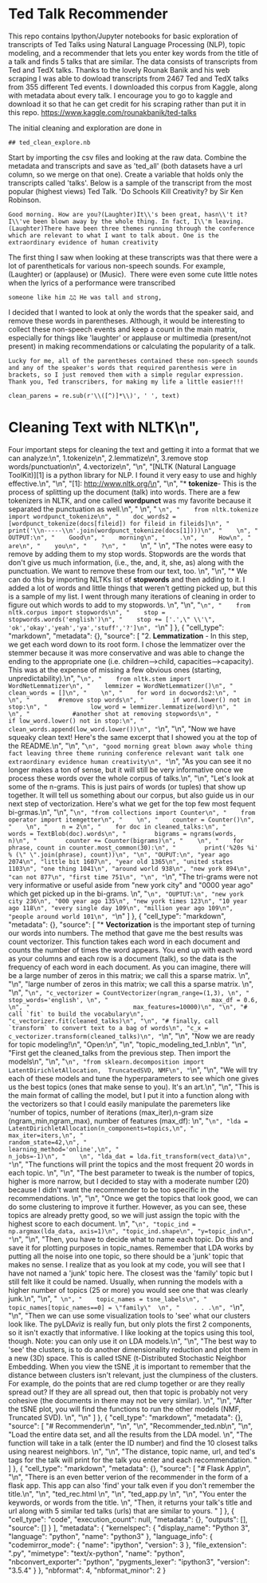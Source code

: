# Ted Talk Recommender

This repo contains Ipython/Jupyter notebooks for basic exploration of transcripts of Ted Talks using Natural Language Processing (NLP), topic modeling, and a recommender that lets you enter key words from the title of a talk and finds 5 talks that are similar.
    The data consists of transcripts from Ted and TedX talks. Thanks to the lovely Rounak Banik and his web scraping I was able to dowload transcripts from 2467 Ted and TedX talks from 355 different Ted events. I downloaded this corpus from Kaggle, along with metadata about every talk. I encourage you to go to kaggle and download it so that he can get credit for his scraping rather than put it in this repo.
    https://www.kaggle.com/rounakbanik/ted-talks
    

The initial cleaning and exploration are done in 
   
    ## ted_clean_explore.nb

   Start by importing the csv files and looking at the raw data. Combine the metadata and transcripts and save as 'ted_all' (both datasets have a url column, so we merge on that one). Create a variable that holds only the transcripts called 'talks'. Below is a sample of the transcript from the most popular (highest views) Ted Talk. 'Do Schools Kill Creativity? by Sir Ken Robinson. 

    Good morning. How are you?(Laughter)It\\'s been great, hasn\\'t it? I\\'ve been blown away by the whole thing. In fact, I\\'m leaving.(Laughter)There have been three themes running through the conference which are relevant to what I want to talk about. One is the extraordinary evidence of human creativity

The first thing I saw when looking at these transcripts was that there were a lot of parentheticals for various non-speech sounds. For example, (Laughter) or (applause) or (Music).  There were even some cute little notes when the lyrics of a performance were transcribed
    
    someone like him ♫♫ He was tall and strong,
 
   I decided that I wanted to look at only the words that the speaker said, and remove these words in parentheses. Although, it would be interesting to collect these non-speech events and keep a count in the main matrix, especially for things like 'laughter' or applause or multimedia (present/not present) in making recommendations or calculating the popularity of a talk.
   
    Lucky for me, all of the parentheses contained these non-speech sounds and any of the speaker's words that required parenthesis were in brackets, so I just removed them with a simple regular expression. Thank you, Ted transcribers, for making my life a little easier!!!
    
    clean_parens = re.sub(r'\\([^)]*\\)', ' ', text)
    
# Cleaning Text with NLTK\n",
Four important steps for cleaning the text and getting it into a format that we can analyze:\n",
1.tokenize\n",
2.lemmatize\n",
3.remove stop words/punctuation\n",
4.vectorize\n",
    "\n",
    "[NLTK (Natural Language ToolKit)][1] is a python library for NLP. I found it very easy to use and highly effective.\n",
    "\n",
    "[1]: http://www.nltk.org/\n",
    "\n",
    "* **tokenize**- This is the process of splitting up the document (talk) into words. There are a few tokenizers in NLTK, and one called **wordpunct** was my favorite because it separated the punctuation as well.\n",
    "    \n",
    "    ```\n",
    "    from nltk.tokenize import wordpunct_tokenize\n",
    "    doc_words2 = [wordpunct_tokenize(docs[fileid]) for fileid in fileids]\n",
    "    print('\\n-----\\n'.join(wordpunct_tokenize(docs[1])))\n",
    "    \n",
    "    OUTPUT:\n",
    "    Good\n",
    "    morning\n",
    "    .\n",
    "    How\n",
    "    are\n",
    "    you\n",
    "    ?\n",
    "    ```\n",
    "    \n",
    "The notes were easy to remove by adding them to my stop words. Stopwords are the words that don't give us much information, (i.e., the, and, it, she, as) along with the punctuation. We want to remove these from our text, too. \n",
    "\n",
    "* We can do this by importing NLTKs list of **stopwords** and then adding to it. I added a lot of words and little things that weren't getting picked up, but this is a sample of my list. I went through many iterations of cleaning in order to figure out which words to add to my stopwords. \n",
    "\n",
    "```\n",
    "    from nltk.corpus import stopwords\n",
    "    stop = stopwords.words('english')\n",
    "    stop += ['.',\" \\'\", 'ok','okay','yeah','ya','stuff','?']\n",
    "```\n"
   ]
  },
  {
   "cell_type": "markdown",
   "metadata": {},
   "source": [
    "2.  **Lemmatization** - In this step, we get each word down to its root form. I chose the lemmatizer over the stemmer because it was more conservative and was able to change the ending to the appropriate one (i.e. children-->child, capacities-->capacity). This was at the expense of missing a few obvious ones (starting, unpredictability).\n",
    "```\n",
    "    from nltk.stem import WordNetLemmatizer\n",
    "    lemmizer = WordNetLemmatizer()\n",
    "    clean_words = []\n",
    "    \n",
    "    for word in docwords2:\n",
    "    \n",
    "        #remove stop words\n",
    "        if word.lower() not in stop:\n",
    "            low_word = lemmizer.lemmatize(word)\n",
    "    \n",
    "            #another shot at removing stopwords\n",
    "            if low_word.lower() not in stop:\n",
    "                clean_words.append(low_word.lower())\n",
    "```\n",
    "\n",
    "Now we have squeaky clean text! Here's the same excerpt that I showed you at the top of the README.\n",
    "\n",
    "```\n",
    "good morning great blown away whole thing fact leaving three theme running conference relevant want talk one extraordinary evidence human creativity\n",
    "```\n",
    "As you can see it no longer makes a ton of sense, but it will still be very informative once we process these words over the whole corpus of talks.\n",
    "\n",
    "Let's look at some of the n-grams. This is just pairs of words (or tuples) that show up together. It will tell us something about our corpus, but also guide us in our next step of vectorization. Here's what we get for the top few most fequent bi-grmas.\n",
    "\n",
    "```\n",
    "from collections import Counter\n",
    "    from operator import itemgetter\n",
    "    \n",
    "    counter = Counter()\n",
    "    \n",
    "    n = 2\n",
    "    for doc in cleaned_talks:\n",
    "        words = TextBlob(doc).words\n",
    "        bigrams = ngrams(words, n)\n",
    "        counter += Counter(bigrams)\n",
    "    \n",
    "    for phrase, count in counter.most_common(30):\n",
    "        print('%20s %i' % (\" \".join(phrase), count))\n",
    "\n",
    "OUPUT:\n",
    "year ago 2074\n",
    "little bit 1607\n",
    "year old 1365\n",
    "united states 1103\n",
    "one thing 1041\n",
    "around world 938\n",
    "new york 894\n",
    "can not 877\n",
    "first time 751\n",
    "\n",
    "```\n",
    "The tri-grams were not very informative or useful aside from \"new york city\" and \"0000 year ago\" which get picked up in the bi-grams. \n",
    "```\n",
    "OUPTUT:\n",
    "new york city 236\n",
    "000 year ago 135\n",
    "new york times 123\n",
    "10 year ago 118\n",
    "every single day 109\n",
    "million year ago 109\n",
    "people around world 101\n",
    "```\n"
   ]
  },
  {
   "cell_type": "markdown",
   "metadata": {},
   "source": [
    "* **Vectorization** is the important step of turning our words into numbers. The method that gave me the best results was count vectorizer. This function takes each word in each document and counts the number of times the word appears. You end up with each word as your columns and each row is a document (talk), so the data is the frequency of each word in each document. As you can imagine, there will be a large number of zeros in this matrix; we call this a sparse matrix. \n",
    "\n",
    "large number of zeros in this matrix; we call this a sparse matrix. \n",
    "\n",
    "```\n",
    "c_vectorizer = CountVectorizer(ngram_range=(1,3), \n",
    "                             stop_words='english', \n",
    "                             max_df = 0.6, \n",
    "                             max_features=10000)\n",
    "\n",
    "# call `fit` to build the vocabulary\n",
    "c_vectorizer.fit(cleaned_talks)\n",
    "\n",
    "# finally, call `transform` to convert text to a bag of words\n",
    "c_x = c_vectorizer.transform(cleaned_talks)\n",
    "```\n",
    "\n",
    "Now we are ready for topic modeling!\n",
    "Open:\n",
    "\n",
    "topic_modeling_ted_1.nb\n",
    "\n",
    "First get the cleaned_talks from the previous step. Then import the models\n",
    "\n",
    "```\n",
    "from sklearn.decomposition import LatentDirichletAllocation,  TruncatedSVD, NMF\n",
    "```\n",
    "\n",
    "We will try each of these models and tune the hyperparameters to see which one gives us the best topics (ones that make sense to you). It's an art.\n",
    "\n",
    "This is the main format of calling the model, but I put it into a function along with the vectorizers so that I could easily manipulate the paremeters like 'number of topics, number of iterations (max_iter),n-gram size (ngram_min,ngram_max), number of features (max_df):  \n",
    "```\n",
    "lda = LatentDirichletAllocation(n_components=topics,\n",
    "                                    max_iter=iters,\n",
    "                                    random_state=42,\n",
    "                                    learning_method='online',\n",
    "                                    n_jobs=-1)\n",
    "    \n",
    "lda_dat = lda.fit_transform(vect_data)\n",
    "```\n",
    "The functions will print the topics and the most frequent 20 words in each topic. \n",
    "\n",
    "The best parameter to tweak is the number of topics, higher is more narrow, but I decided to stay with a moderate number (20) because I didn't want the recommender to be too specific in the recommendations. \n",
    "\n",
    "Once we get the topics that look good, we can do some clustering to improve it further. However, as you can see, these topics are already pretty good, so we will just assign the topic with the highest score to each document. \n",
    "```\n",
    "topic_ind = np.argmax(lda_data, axis=1)\n",
    "topic_ind.shape\n",
    "y=topic_ind\n",
    "```\n",
    "\n",
    "Then, you have to decide what to name each topic. Do this and save it for plotting purposes in topic_names. Remember that LDA works by putting all the noise into one topic, so there should be a 'junk' topic that makes no sense. I realize that as you look at my code, you will see that I have not named a 'junk' topic here.  The closest was the 'family' topic but  I still felt like it could be named.  Usually, when running the models with a higher number of topics (25 or more) you would see one that was clearly junk.\n",
    "\n",
    "``` \n",
    "    topic_names = tsne_labels\n",
    "    topic_names[topic_names==0] = \"family\"  \n",
    "    . . .\n",
    "```\n",
    "\n",
    "Then we can use some visualization tools to 'see' what our clusters look like. The pyLDAviz is really fun, but only plots the first 2 components, so it isn't exactly that informative. I like looking at the topics using this tool, though. Note: you can only use it on LDA models.\n",
    "\n",
    "The best way to 'see' the clusters, is to do another dimensionality reduction and plot them in a new (3D) space. This is called tSNE (t-Distributed Stochastic Neighbor Embedding. When you view the tSNE ,it is important to remember that the distance between clusters isn't relevant, just the clumpiness of the clusters. For example, do the points that are red clump together or are they really spread out? If they are all spread out, then that topic is probably not very cohesive (the documents in there may not be very similar).  \n",
    "\n",
    "After the tSNE plot, you will find the functions to run the other models (NMF, Truncated SVD). \n",
    "\n"
   ]
  },
  {
   "cell_type": "markdown",
   "metadata": {},
   "source": [
    "# Recommender\n",
    "\n",
    "\n",
    "Recommender_ted.nb\n",
    "\n",
    "Load the entire data set, and all the results from the LDA model. \n",
    "The function will take in a talk (enter the ID number) and find the 10 closest talks using nearest neighbors.  \n",
    "\n",
    "The distance, topic name, url, and ted's tags for the talk will print for the talk you enter and each recommendation. "
   ]
  },
  {
   "cell_type": "markdown",
   "metadata": {},
   "source": [
    "# Flask App\n",
    "\n",
    "There is an even better verion of the recommender in the form of a flask app. This app can also 'find' your talk even if you don't remember the title.\n",
    "\n",
    "ted_rec.html \n",
    "\n",
    "ted_app.py \n",
    "\n",
    "You enter the keywords, or words from the title. \n",
    "Then, it returns your talk's title and url along with 5 similar ted talks (urls) that are similar to yours.  "
   ]
  },
  {
   "cell_type": "code",
   "execution_count": null,
   "metadata": {},
   "outputs": [],
   "source": []
  }
 ],
 "metadata": {
  "kernelspec": {
   "display_name": "Python 3",
   "language": "python",
   "name": "python3"
  },
  "language_info": {
   "codemirror_mode": {
    "name": "ipython",
    "version": 3
   },
   "file_extension": ".py",
   "mimetype": "text/x-python",
   "name": "python",
   "nbconvert_exporter": "python",
   "pygments_lexer": "ipython3",
   "version": "3.5.4"
  }
 },
 "nbformat": 4,
 "nbformat_minor": 2
}
